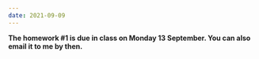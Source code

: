 ```yaml
---
date: 2021-09-09
---
```

**The homework #1 is due in class on Monday 13 September. You can also email it to me by then.**